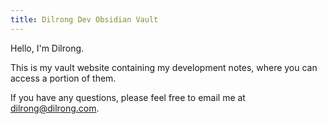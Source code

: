 ```yaml
---
title: Dilrong Dev Obsidian Vault
---
```


Hello, I'm Dilrong.

This is my vault website containing my development notes, where you can access a portion of them.

If you have any questions, please feel free to email me at dilrong@dilrong.com.
